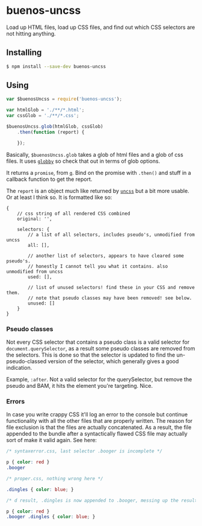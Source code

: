 # buenos-uncss

Load up HTML files, load up CSS files, and find out which CSS selectors are not hitting anything. 

## Installing

```bash
$ npm install --save-dev buenos-uncss
```

## Using

```javascript
var $buenosUncss = require('buenos-uncss');

var htmlGlob = './**/*.html';
var cssGlob = './**/*.css';

$buenosUncss.glob(htmlGlob, cssGlob)
    .then(function (report) {

    });

```

Basically, `$buenosUncss.glob` takes a glob of html files and a glob of css files. 
It uses [`globby`](//npmjs.com/package/globby) so check that out in terms of glob options.
 
It returns a `promise`, from [`q`](//npmjs.com/package/q). Bind on the promise with `.then()` and stuff in a callback function to get the report.
 
The `report` is an object much like returned by [`uncss`](//npmjs.com/package/uncss) but a bit more usable. Or at least I think so. It is formatted like so:

```
{
    // css string of all rendered CSS combined
    original: '', 
    
    selectors: {
        // a list of all selectors, includes pseudo's, unmodified from uncss
        all: [],
        
        // another list of selectors, appears to have cleared some pseudo's.
        // honestly I cannot tell you what it contains. also unmodified from uncss
        used: [],
        
        // list of unused selectors! find these in your CSS and remove them.
        // note that pseudo classes may have been removed! see below.
        unused: []
    }
}
```

### Pseudo classes

Not every CSS selector that contains a pseudo class is a valid selector for `document.querySelector`, as a result some pseudo classes are removed from the selectors. This is done so that the selector is updated to find the un-pseudo-classed version of the selector, which generally gives a good indication. 

Example, `:after`. Not a valid selector for the querySelector, but remove the pseudo and BAM, it hits the element you're targeting. Nice.

### Errors

In case you write crappy CSS it'll log an error to the console but continue functionality with all the other files that are properly written. The reason for file exclusion is that the files are actually concatenated. As a result, the file appended to the bundle after a syntactically flawed CSS file may actually sort of make it valid again. See here:

```css
/* syntaxerror.css, last selector .booger is incomplete */

p { color: red }
.booger 
```

```css
/* proper.css, nothing wrong here */

.dingles { color: blue; }
```

```css
/* d result, .dingles is now appended to .booger, messing up the result */

p { color: red }
.booger .dingles { color: blue; }
```
